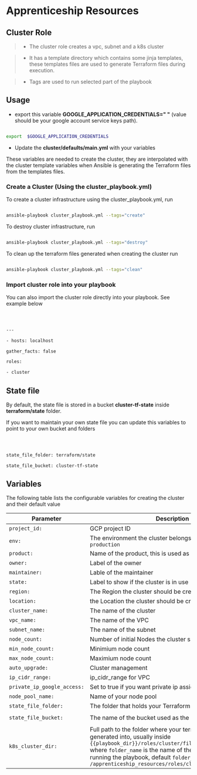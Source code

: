 
  
  

# Apprenticeship Resources

  
  
  

## Cluster Role

  

>  - The cluster role creates a vpc, subnet and a k8s cluster

>- It has a template directory which contains some jinja templates, these templates files are used to generate Terraform files during execution.

>- Tags are used to run selected part of the playbook

>

  

## Usage

* export this variable **GOOGLE_APPLICATION_CREDENTIALS=" "** (value should be your google account service keys path).

```sh

export  $GOOGLE_APPLICATION_CREDENTIALS

```

* Update the **cluster/defaults/main.yml** with your variables

These variables  are needed to create the cluster, they are interpolated with the cluster template variables when Ansible is generating the Terraform files from the templates files.

  
  

### Create a Cluster (Using the cluster_playbook.yml)

  
  

To create a cluster infrastructure using the cluster_playbook.yml, run

  

```sh

ansible-playbook cluster_playbook.yml --tags="create"

```

  

To destroy cluster infrastructure, run

  

```sh

ansible-playbook cluster_playbook.yml --tags="destroy"

```

  

To clean up the terraform files generated when creating the cluster run

  

```sh

ansible-playbook cluster_playbook.yml --tags="clean"

```

  
  
  

### Import cluster role into your playbook

  

You can also import the cluster role directly into your playbook. See example below

  

```sh

  

---

- hosts: localhost

gather_facts: false

roles:

- cluster

```

  

## State file

  

By default, the state file is stored in a bucket **cluster-tf-state** inside **terraform/state** folder.

  

If you want to maintain your own state file you can update this variables to point to your own bucket and folders

```sh

  

state_file_folder: terraform/state

state_file_bucket: cluster-tf-state

```

## Variables
The following table lists the configurable variables for creating the cluster and their default value

Parameter | Description | Default
--------- | ----------- | -------
`project_id:` | GCP project ID | 
`env:` | The environment the cluster belongs to. e.g. `staging` `production` |
`product:` | Name of the product, this is used as labels. e.g. `Travela` |
`owner:` | Label of the owner |
`maintainer:` | Lable of the maintainer |
`state:` | Label to show if the cluster is in use |`in_use`
`region:` | The Region the cluster should be created in |
`location:` | the Location the cluster should be created in | 
`cluster_name:` | The name of the cluster |
`vpc_name:` | The name of the VPC |
`subnet_name:` | The name of the subnet |
`node_count: ` | Number of initial Nodes the cluster should have | `3`
`min_node_count: ` | Minimium node count| `3`
`max_node_count: ` | Maximium node count | `5`
`auto_upgrade:` | Cluster management |  `true`
`ip_cidr_range: ` | ip_cidr_range for  VPC | `10.0.0.0/18`
`private_ip_google_access:` | Set to true if you want private ip assigned automatically| `true`
`node_pool_name: ` | Name of your node pool | `default-pool`
`state_file_folder: ` | The folder that holds your Terraform state files | `terraform/state`
`state_file_bucket: ` | The name of the bucket used as the remote backend | `cluster-tf-state`
`k8s_cluster_dir: ` | Full path to the folder where your terraform files are generated into, usually inside `{{playbook_dir}}/roles/cluster/files/{{folder_name}}` where `folder_name` is the name of the folder created when running the playbook, default `folder_name` is `terraform` e.g `/apprenticeship_resources/roles/cluster/files/terraform` | 
